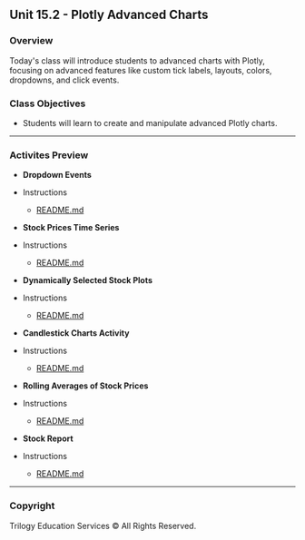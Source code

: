 ## Unit 15.2 - Plotly Advanced Charts

### Overview

Today's class will introduce students to advanced charts with Plotly, focusing on advanced features like custom tick labels, layouts, colors, dropdowns, and click events.

### Class Objectives

* Students will learn to create and manipulate advanced Plotly charts.

- - -

### Activites Preview

* **Dropdown Events**

* Instructions

  * [README.md](Activities/02-Stu_Dropdown_Events/README.md)

* **Stock Prices Time Series**

* Instructions

  * [README.md](Activities/04-Stu_Stocks/README.md)

* **Dynamically Selected Stock Plots**

* Instructions

  * [README.md](Activities/05-Stu_Stocks_Dynamic/README.md)

* **Candlestick Charts Activity**

* Instructions

  * [README.md](Activities/06-Stu_Stocks_CandleStick/README.md)

* **Rolling Averages of Stock Prices**

* Instructions

  * [README.md](Activities/07-Stu_Stocks_Rolling_Avg/README.md)

* **Stock Report**

* Instructions

  * [README.md](Activities/08-Stu_Stocks_Report/README.md)

- - -

### Copyright

Trilogy Education Services © All Rights Reserved.
